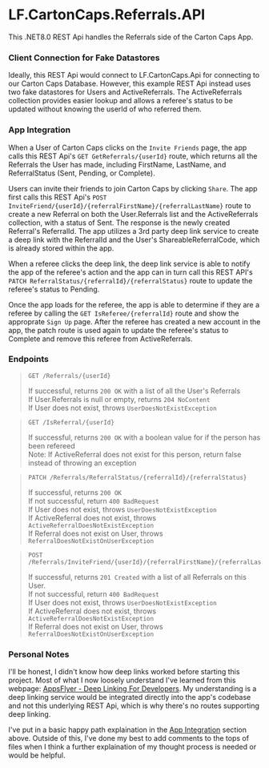 # LF.CartonCaps.Referrals.API
This .NET8.0 REST Api handles the Referrals side of the Carton Caps App.

### Client Connection for Fake Datastores
Ideally, this REST Api would connect to LF.CartonCaps.Api for connecting to our Carton Caps Database. However, this example REST Api instead uses two fake datastores for Users and ActiveReferrals. The ActiveReferrals collection provides easier lookup and allows a referee's status to be updated without knowing the userId of who referred them.

### App Integration
When a User of Carton Caps clicks on the `Invite Friends` page, the app calls this REST Api's `GET GetReferrals/{userId}` route, 
which returns all the Referrals the User has made, including FirstName, LastName, and ReferralStatus (Sent, Pending, or Complete).

Users can invite their friends to join Carton Caps by clicking `Share`. The app first calls this REST Api's `POST InviteFriend/{userId}/{referralFirstName}/{referralLastName}` route to create a new Referral on both the User.Referrals list and the ActiveReferrals collection, with a status of Sent. The response is the newly created Referral's ReferralId. The app utilizes a 3rd party deep link service to create a deep link with the ReferralId and the User's ShareableReferralCode, which is already stored within the app.

When a referee clicks the deep link, the deep link service is able to notify the app of the referee's action and the app can in turn call this REST API's `PATCH ReferralStatus/{referralId}/{referralStatus}` route to update the referee's status to Pending. 

Once the app loads for the referee, the app is able to determine if they are a referee by calling the `GET IsReferee/{referralId}` route and show the approprate `Sign Up` page. After the referee has created a new account in the app, the patch route is used again to update the referee's status to Complete and remove this referee from ActiveReferrals.

### Endpoints
> ```http 
> GET /Referrals/{userId}
> ```
> If successful, returns `200 OK` with a list of all the User's Referrals <br>
> If User.Referrals is null or empty, returns `204 NoContent` <br>
> If User does not exist, throws `UserDoesNotExistException` <br>

> ```http 
> GET /IsReferral/{userId}
> ```
> If successful, returns `200 OK` with a boolean value for if the person has been refereed <br>
> Note: If ActiveReferral does not exist for this person, return false instead of throwing an exception
 
> ```http 
> PATCH /Referrals/ReferralStatus/{referralId}/{referralStatus}
> ```
> If successful, returns `200 OK` <br>
> If not successful, return `400 BadRequest` <br>
> If User does not exist, throws `UserDoesNotExistException` <br>
> If ActiveReferral does not exist, throws `ActiveReferralDoesNotExistException` <br>
> If Referral does not exist on User, throws `ReferralDoesNotExistOnUserException`

> ```http 
> POST /Referrals/InviteFriend/{userId}/{referralFirstName}/{referralLastName}
> ```
> If successful, returns `201 Created` with a list of all Referrals on this User. <br>
> If not successful, return `400 BadRequest` <br>
> If User does not exist, throws `UserDoesNotExistException` <br>
> If ActiveReferral does not exist, throws `ActiveReferralDoesNotExistException` <br>
> If Referral does not exist on User, throws `ReferralDoesNotExistOnUserException`

### Personal Notes
I'll be honest, I didn't know how deep links worked before starting this project. Most of what I now loosely understand I've learned from this webpage: [AppsFlyer - Deep Linking For Developers](https://www.appsflyer.com/resources/guides/deep-linking-for-developers/). My understanding is a deep linking service would be integrated directly into the app's codebase and not this underlying REST Api, which is why there's no routes supporting deep linking.

I've put in a basic happy path explaination in the [App Integration](https://github.com/alexissaari/LF.CartonCaps.Referrals.API?tab=readme-ov-file#app-integration) section above. Outside of this, I've done my best to add comments to the tops of files when I think a further explaination of my thought process is needed or would be helpful.
